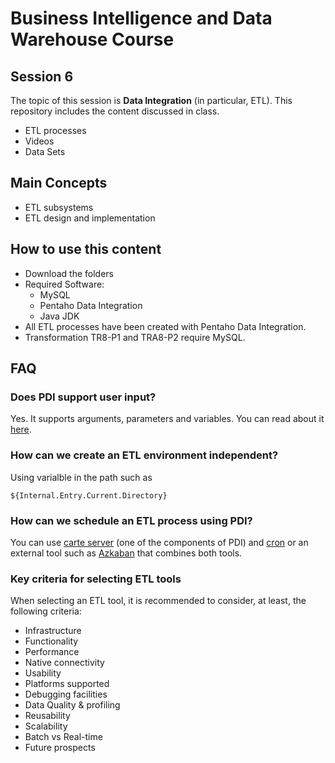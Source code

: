 # Business Intelligence and Data Warehouse Course

## Session 6

The topic of this session is **Data Integration** (in particular, ETL). This repository includes the content discussed in class.

  - ETL processes
  - Videos
  - Data Sets

## Main Concepts

  - ETL subsystems
  - ETL design and implementation

## How to use this content

  - Download the folders
  - Required Software:
	  - MySQL
	  - Pentaho Data Integration
	  - Java JDK
  - All ETL processes have been created with Pentaho Data Integration.
  - Transformation TR8-P1 and TRA8-P2 require MySQL.
  
## FAQ

### Does PDI support user input?

Yes. It supports arguments, parameters and variables. You can read about it [here](https://help.pentaho.com/Documentation/8.0/Products/Data_Integration/Data_Integration_Perspective/050).

### How can we create an ETL environment independent?

Using varialble in the path such as

``` 
${Internal.Entry.Current.Directory}
``` 

### How can we schedule an ETL process using PDI?

You can use [carte server](https://help.pentaho.com/Documentation/8.1/Products/Data_Integration/Carte_Clusters) (one of the components of PDI) and [cron](https://en.wikipedia.org/wiki/Cron) or an external tool such as [Azkaban](https://azkaban.github.io/) that combines both tools.

### Key criteria for selecting ETL tools

When selecting an ETL tool, it is recommended to consider, at least, the following criteria: 

 - Infrastructure
 - Functionality
 - Performance
 - Native connectivity
 - Usability
 - Platforms supported
 - Debugging facilities
 - Data Quality & profiling
 - Reusability
 - Scalability
 - Batch vs Real-time
 - Future prospects
